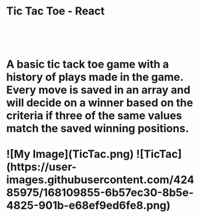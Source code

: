 <h1> Tic Tac Toe - React <h1>
</br>
</br>
</hr>
A basic tic tack toe game with a history of plays made in the game. Every move is saved in an array and will decide on a winner based on the criteria if three of the same values match the saved winning positions.
</br>
</br>
![My Image](TicTac.png)
![TicTac](https://user-images.githubusercontent.com/42485975/168109855-6b57ec30-8b5e-4825-901b-e68ef9ed6fe8.png)
